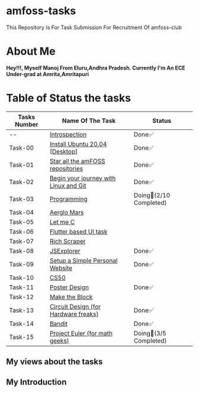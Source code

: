 # amfoss-tasks
This Repository Is For Task Submission For Recruitment Of amfoss-club

# About Me
**Hey!!!, Myself Manoj From Eluru,Andhra Pradesh. Currently I'm An ECE Under-grad at Amrita,Amritapuri**
# Table of Status the tasks 
|**Tasks Number**|**Name Of The Task**|**Status**|
|----|----|----|
--|[Introspection](https://github.com/DarkHunter1749/amfoss-tasks/tree/dark/Introspection)|Done✅|
Task-00|[Install Ubuntu 20.04 [Desktop]](https://github.com/DarkHunter1749/amfoss-tasks/tree/dark/task-00)|Done✅|
Task-01|[Star all the amFOSS repositories](https://github.com/DarkHunter1749/amfoss-tasks/tree/dark/task-01)|Done✅|
Task-02|[Begin your journey with Linux and Git](https://github.com/DarkHunter1749/amfoss-tasks/tree/dark/task-02)|Done✅|
Task-03|[Programming](https://github.com/DarkHunter1749/amfoss-tasks/tree/dark/task-03)|Doing👀(2/10 Completed)|
Task-04|[Aerglo Mars](https://github.com/DarkHunter1749/amfoss-tasks/tree/dark/task-04)| |
Task-05|[Let me C](https://github.com/DarkHunter1749/amfoss-tasks/tree/dark/task-05)| |
Task-06|[Flutter based UI task](https://github.com/DarkHunter1749/amfoss-tasks/tree/dark/task-06)| |
Task-07|[Rich Scraper](https://github.com/DarkHunter1749/amfoss-tasks/tree/dark/task-07)| |
Task-08|[JSExplorer](https://github.com/DarkHunter1749/amfoss-tasks/tree/dark/task-08)|Done✅|
Task-09|[Setup a Simple Personal Website](https://github.com/DarkHunter1749/amfoss-tasks/tree/dark/task-09)|Done✅|
Task-10|[CS50](https://github.com/DarkHunter1749/amfoss-tasks/tree/dark/task-10)| |
Task-11|[Poster Design](https://github.com/DarkHunter1749/amfoss-tasks/tree/dark/task-11)|Done✅|
Task-12|[Make the Block](https://github.com/DarkHunter1749/amfoss-tasks/tree/dark/task-12)| | 
Task-13|[Circuit Design (for Hardware freaks)](https://github.com/DarkHunter1749/amfoss-tasks/tree/dark/task-13)|Done✅|
Task-14|[Bandit](https://github.com/DarkHunter1749/amfoss-tasks/tree/dark/task-14)|Done✅|
Task-15|[Project Euler (for math geeks)](https://github.com/DarkHunter1749/amfoss-tasks/tree/dark/task-15)|Doing👀(3/5 Completed)|
## My views about the tasks

## My Introduction
